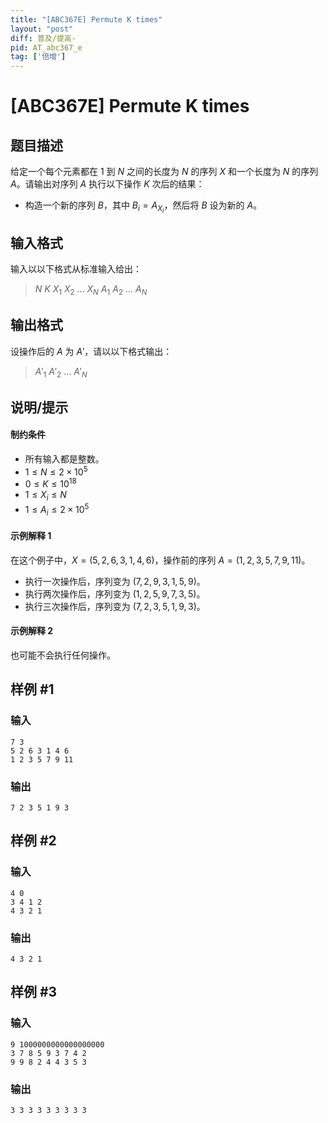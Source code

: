 ```yaml
---
title: "[ABC367E] Permute K times"
layout: "post"
diff: 普及/提高-
pid: AT_abc367_e
tag: ['倍增']
---
```


# [ABC367E] Permute K times

## 题目描述

给定一个每个元素都在 $1$ 到 $N$ 之间的长度为 $N$ 的序列 $X$ 和一个长度为 $N$ 的序列 $A$。请输出对序列 $A$ 执行以下操作 $K$ 次后的结果：

- 构造一个新的序列 $B$，其中 $B_i = A_{X_i}$，然后将 $B$ 设为新的 $A$。

## 输入格式

输入以以下格式从标准输入给出：

> $N$ $K$ $X_1$ $X_2$ $\ldots$ $X_N$ $A_1$ $A_2$ $\ldots$ $A_N$

## 输出格式

设操作后的 $A$ 为 $A'$，请以以下格式输出：

> $A'_1$ $A'_2$ $\ldots$ $A'_N$

## 说明/提示

#### 制约条件

- 所有输入都是整数。
- $1 \le N \le 2 \times 10^5$
- $0 \le K \le 10^{18}$
- $1 \le X_i \le N$
- $1 \le A_i \le 2 \times 10^5$

#### 示例解释 1

在这个例子中，$X = (5, 2, 6, 3, 1, 4, 6)$，操作前的序列 $A = (1, 2, 3, 5, 7, 9, 11)$。

- 执行一次操作后，序列变为 $(7, 2, 9, 3, 1, 5, 9)$。
- 执行两次操作后，序列变为 $(1, 2, 5, 9, 7, 3, 5)$。
- 执行三次操作后，序列变为 $(7, 2, 3, 5, 1, 9, 3)$。

#### 示例解释 2

也可能不会执行任何操作。

## 样例 #1

### 输入

```
7 3
5 2 6 3 1 4 6
1 2 3 5 7 9 11
```

### 输出

```
7 2 3 5 1 9 3
```

## 样例 #2

### 输入

```
4 0
3 4 1 2
4 3 2 1
```

### 输出

```
4 3 2 1
```

## 样例 #3

### 输入

```
9 1000000000000000000
3 7 8 5 9 3 7 4 2
9 9 8 2 4 4 3 5 3
```

### 输出

```
3 3 3 3 3 3 3 3 3
```

